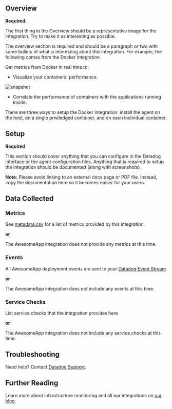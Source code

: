 ## Overview
**Required.**

The first thing in the Overview should be a representative image for the integration. Try to make it as interesting as possible.

The overview section is required and should be a paragraph or two with some bullets of what is interesting about this integration. For example, the following comes from the Docker integration.

Get metrics from Docker in real time to:

* Visualize your containers' performance.

![snapshot][1]

* Correlate the performance of containers with the applications running inside.

There are three ways to setup the Docker integration: install the agent on the host, on a single priviledged container, and on each individual container.

## Setup

**Required**

This section should cover anything that you can configure in the Datadog interface or the agent configuration files. Anything that is required to setup the integration should be documented (along with screenshots).

**Note:** Please avoid linking to an external docs page or PDF file. Instead, copy the documentation here so it becomes easier for your users.

## Data Collected
### Metrics
See [metadata.csv][2] for a list of metrics provided by this integration.

**or**

The AwesomeApp integration does not provide any metrics at this time.

### Events

All AwesomeApp deployment events are sent to your [Datadog Event Stream][3]

**or**

The AwesomeApp integration does not include any events at this time.

### Service Checks
List service checks that the integration provides here

**or**

The AwesomeApp integration does not include any service checks at this time.

## Troubleshooting
Need help? Contact [Datadog Support][4].

## Further Reading

Learn more about infrastructure monitoring and all our integrations on [our blog](https://www.datadoghq.com/blog/).

[1]: https://raw.githubusercontent.com/DataDog/IntegrationTemplate/master/integration/assets/images/snapshot.png
[2]: https://github.com/DataDog/IntegrationTemplate/blob/master/integration/metadata.csv
[3]: https://docs.datadoghq.com/graphing/event_stream/
[4]: http://docs.datadoghq.com/help/
